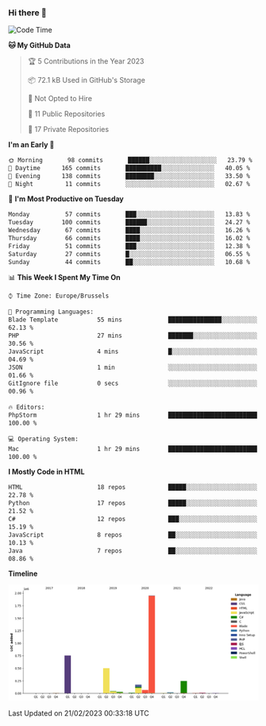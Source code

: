 ### Hi there 👋

<!--START_SECTION:waka-->
![Code Time](http://img.shields.io/badge/Code%20Time-1%2C209%20hrs%2051%20mins-blue)

**🐱 My GitHub Data** 

> 🏆 5 Contributions in the Year 2023
 > 
> 📦 72.1 kB Used in GitHub's Storage 
 > 
> 🚫 Not Opted to Hire
 > 
> 📜 11 Public Repositories 
 > 
> 🔑 17 Private Repositories  
 > 
**I'm an Early 🐤** 

```text
🌞 Morning       98 commits       ██████░░░░░░░░░░░░░░░░░░░   23.79 % 
🌆 Daytime      165 commits       ██████████░░░░░░░░░░░░░░░   40.05 % 
🌃 Evening      138 commits       ████████░░░░░░░░░░░░░░░░░   33.50 % 
🌙 Night         11 commits       ░░░░░░░░░░░░░░░░░░░░░░░░░   02.67 % 

```
📅 **I'm Most Productive on Tuesday** 

```text
Monday          57 commits       ███░░░░░░░░░░░░░░░░░░░░░░   13.83 % 
Tuesday        100 commits       ██████░░░░░░░░░░░░░░░░░░░   24.27 % 
Wednesday       67 commits       ████░░░░░░░░░░░░░░░░░░░░░   16.26 % 
Thursday        66 commits       ████░░░░░░░░░░░░░░░░░░░░░   16.02 % 
Friday          51 commits       ███░░░░░░░░░░░░░░░░░░░░░░   12.38 % 
Saturday        27 commits       █░░░░░░░░░░░░░░░░░░░░░░░░   06.55 % 
Sunday          44 commits       ██░░░░░░░░░░░░░░░░░░░░░░░   10.68 % 

```


📊 **This Week I Spent My Time On** 

```text
⌚︎ Time Zone: Europe/Brussels

💬 Programming Languages: 
Blade Template           55 mins             ███████████████░░░░░░░░░░   62.13 % 
PHP                      27 mins             ███████░░░░░░░░░░░░░░░░░░   30.56 % 
JavaScript               4 mins              █░░░░░░░░░░░░░░░░░░░░░░░░   04.69 % 
JSON                     1 min               ░░░░░░░░░░░░░░░░░░░░░░░░░   01.66 % 
GitIgnore file           0 secs              ░░░░░░░░░░░░░░░░░░░░░░░░░   00.96 % 

🔥 Editors: 
PhpStorm                 1 hr 29 mins        █████████████████████████   100.00 % 

💻 Operating System: 
Mac                      1 hr 29 mins        █████████████████████████   100.00 % 

```

**I Mostly Code in HTML** 

```text
HTML                     18 repos            █████░░░░░░░░░░░░░░░░░░░░   22.78 % 
Python                   17 repos            █████░░░░░░░░░░░░░░░░░░░░   21.52 % 
C#                       12 repos            ███░░░░░░░░░░░░░░░░░░░░░░   15.19 % 
JavaScript               8 repos             ██░░░░░░░░░░░░░░░░░░░░░░░   10.13 % 
Java                     7 repos             ██░░░░░░░░░░░░░░░░░░░░░░░   08.86 % 

```


**Timeline**

![Chart not found](https://raw.githubusercontent.com/guillaumedeplancke/guillaumedeplancke/main/charts/bar_graph.png) 


 Last Updated on 21/02/2023 00:33:18 UTC
<!--END_SECTION:waka-->
